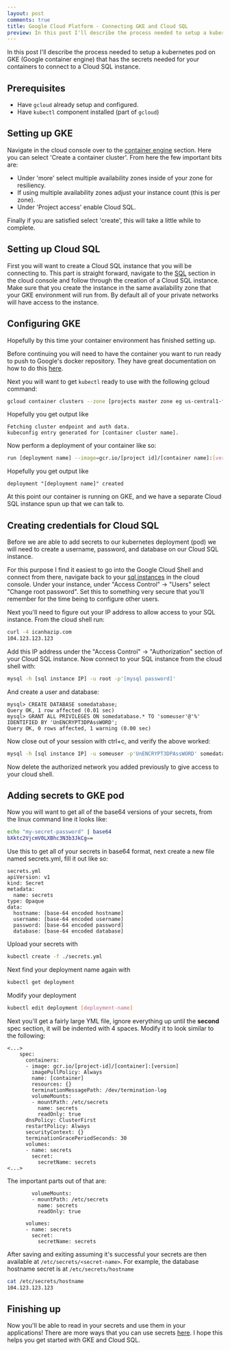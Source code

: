 ```yaml
---
layout: post
comments: true
title: Google Cloud Platform - Connecting GKE and Cloud SQL
preview: In this post I'll describe the process needed to setup a kubernetes pod on GKE (Google container engine) that has the secrets needed for your containers to connect to a Cloud SQL instance.
---
```


In this post I'll describe the process needed to setup a kubernetes pod on GKE (Google container engine) that has the secrets needed for your containers to connect to a Cloud SQL instance.

## Prerequisites

- Have `gcloud` already setup and configured.
- Have `kubectl` component installed (part of `gcloud`)

## Setting up GKE

Navigate in the cloud console over to the [container engine](https://console.cloud.google.com/kubernetes/list) section.  Here you can select 'Create a container cluster'.  From here the few important bits are:

- Under 'more' select multiple availability zones inside of your zone for resiliency.
- If using multiple availability zones adjust your instance count (this is per zone).
- Under 'Project access' enable Cloud SQL.

Finally if you are satisfied select 'create', this will take a little while to complete.

## Setting up Cloud SQL

First you will want to create a Cloud SQL instance that you will be connecting to.  This part is straight forward, navigate to the [SQL](https://console.cloud.google.com/sql/create-high-performance) section in the cloud console and follow through the creation of a Cloud SQL instance.  Make sure that you create the instance in the same availability zone that your GKE environment will run from.  By default all of your private networks will have access to the instance.

## Configuring GKE

Hopefully by this time your container environment has finished setting up.  

Before continuing you will need to have the container you want to run ready to push to Google's docker repository.  They have great documentation on how to do this [here](https://cloud.google.com/container-registry/docs/pushing).

Next you will want to get `kubectl` ready to use with the following gcloud command:

```bash
gcloud container clusters --zone [projects master zone eg us-central1-f] --project [project-id] get-credentials [container cluster name]
```

Hopefully you get output like

```
Fetching cluster endpoint and auth data.
kubeconfig entry generated for [container cluster name].
```

Now perform a deployment of your container like so:

```bash
run [deployment name] --image=gcr.io/[project id]/[container name]:[version]
```

Hopefully you get output like

```
deployment "[deployment name]" created
```

At this point our container is running on GKE, and we have a separate Cloud SQL instance spun up that we can talk to.

## Creating credentials for Cloud SQL

Before we are able to add secrets to our kubernetes deployment (pod) we will need to create a username, password, and database on our Cloud SQL instance.

For this purpose I find it easiest to go into the Google Cloud Shell and connect from there, navigate back to your [sql instances](https://console.cloud.google.com/sql/instances) in the cloud console.  Under your instance, under "Access Control" -> "Users" select "Change root password".  Set this to something very secure that you'll remember for the time being to configure other users.  

Next you'll need to figure out your IP address to allow access to your SQL instance.  From the cloud shell run:

```bash
curl -4 icanhazip.com
104.123.123.123
```

Add this IP address under the "Access Control" -> "Authorization" section of your Cloud SQL instance.  Now connect to your SQL instance from the cloud shell with:

```bash
mysql -h [sql instance IP] -u root -p'[mysql password]'
```

And create a user and database:

```mysql
mysql> CREATE DATABASE somedatabase;
Query OK, 1 row affected (0.01 sec)
mysql> GRANT ALL PRIVILEGES ON somedatabase.* TO 'someuser'@'%' IDENTIFIED BY 'UnENCRYPT3DPAssWORD';
Query OK, 0 rows affected, 1 warning (0.00 sec)
```

Now close out of your session with ctrl+c, and verify the above worked:

```bash
mysql -h [sql instance IP] -u someuser -p'UnENCRYPT3DPAssWORD' somedatabase
```

Now delete the authorized network you added previously to give access to your cloud shell.

## Adding secrets to GKE pod

Now you will want to get all of the base64 versions of your secrets, from the linux command line it looks like:

```bash
echo "my-secret-password" | base64
bXktc2VjcmV0LXBhc3N3b3JkCg==
```

Use this to get all of your secrets in base64 format, next create a new file named secrets.yml, fill it out like so:

```
secrets.yml
apiVersion: v1
kind: Secret
metadata:
  name: secrets
type: Opaque
data:
  hostname: [base-64 encoded hostname]
  username: [base-64 encoded username]
  password: [base-64 encoded password]
  database: [base-64 encoded database]
```

Upload your secrets with

```bash
kubectl create -f ./secrets.yml
```

Next find your deployment name again with

```bash
kubectl get deployment
```

Modify your deployment

```bash
kubectl edit deployment [deployment-name]
```

Next you'll get a fairly large YML file, ignore everything up until the **second** spec section, it will be indented with 4 spaces. Modify it to look similar to the following:

```
<...>
    spec:
      containers:
      - image: gcr.io/[project-id]/[container]:[version]
        imagePullPolicy: Always
        name: [container]
        resources: {}
        terminationMessagePath: /dev/termination-log
        volumeMounts:
        - mountPath: /etc/secrets
          name: secrets
          readOnly: true
      dnsPolicy: ClusterFirst
      restartPolicy: Always
      securityContext: {}
      terminationGracePeriodSeconds: 30
      volumes:
      - name: secrets
        secret:
          secretName: secrets
<...>
```

The important parts out of that are:

```
        volumeMounts:
        - mountPath: /etc/secrets
          name: secrets
          readOnly: true
```

```
      volumes:
      - name: secrets
        secret:
          secretName: secrets
```

After saving and exiting assuming it's successful your secrets are then available at `/etc/secrets/<secret-name>`.  For example, the database hostname secret is at `/etc/secrets/hostname`

```bash
cat /etc/secrets/hostname
104.123.123.123 
```

## Finishing up

Now you'll be able to read in your secrets and use them in your applications! There are more ways that you can use secrets [here](http://kubernetes.io/docs/user-guide/secrets/).  I hope this helps you get started with GKE and Cloud SQL.
